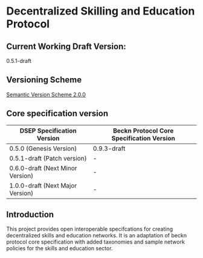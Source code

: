 
# Decentralized Skilling and Education Protocol

## Current Working Draft Version: 
0.5.1-draft

## Versioning Scheme
[Semantic Version Scheme 2.0.0](https://semver.org/)

## Core specification version

| DSEP Specification Version       | Beckn Protocol Core Specification Version         |
|----------------------------------|---------------------------------------------------|
| 0.5.0 (Genesis Version)          | 0.9.3-draft                                       |
| 0.5.1-draft (Patch version)      | -                                     |
| 0.6.0-draft (Next Minor Version) | -                                                 |
| 1.0.0-draft (Next Major Version) | -                                                 |

## Introduction

This project provides open interoperable specifcations for creating decentralized skills and education networks. It is an adaptation of beckn protocol core specification with added taxonomies and sample network policies for the skills and education sector.

